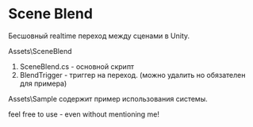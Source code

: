 # Scene Blend
Бесшовный realtime переход между сценами в Unity.

Assets\SceneBlend
1. SceneBlend.cs - основной скрипт
2. BlendTrigger - триггер на переход. (можно удалить но обязателен для примера)

Assets\Sample содержит пример использования системы.

feel free to use - even without mentioning me!

